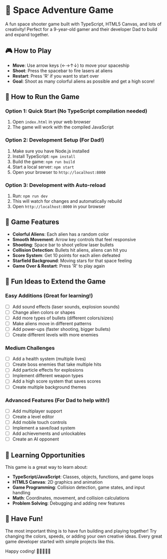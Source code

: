 # 🚀 Space Adventure Game

A fun space shooter game built with TypeScript, HTML5 Canvas, and lots of creativity! Perfect for a 9-year-old gamer and their developer Dad to build and expand together.

## 🎮 How to Play

- **Move**: Use arrow keys (←→↑↓) to move your spaceship
- **Shoot**: Press the spacebar to fire lasers at aliens
- **Restart**: Press 'R' if you want to start over
- **Goal**: Shoot as many colorful aliens as possible and get a high score!

## 🚀 How to Run the Game

### Option 1: Quick Start (No TypeScript compilation needed)
1. Open `index.html` in your web browser
2. The game will work with the compiled JavaScript

### Option 2: Development Setup (For Dad!)
1. Make sure you have Node.js installed
2. Install TypeScript: `npm install`
3. Build the game: `npm run build`
4. Start a local server: `npm start`
5. Open your browser to `http://localhost:8000`

### Option 3: Development with Auto-reload
1. Run: `npm run dev`
2. This will watch for changes and automatically rebuild
3. Open `http://localhost:8000` in your browser

## 🎨 Game Features

- **Colorful Aliens**: Each alien has a random color
- **Smooth Movement**: Arrow key controls that feel responsive
- **Shooting**: Space bar to shoot yellow laser bullets
- **Collision Detection**: Bullets hit aliens, aliens can hit you
- **Score System**: Get 10 points for each alien defeated
- **Starfield Background**: Moving stars for that space feeling
- **Game Over & Restart**: Press 'R' to play again

## 🌟 Fun Ideas to Extend the Game

### Easy Additions (Great for learning!)
- [ ] Add sound effects (laser sounds, explosion sounds)
- [ ] Change alien colors or shapes
- [ ] Add more types of bullets (different colors/sizes)
- [ ] Make aliens move in different patterns
- [ ] Add power-ups (faster shooting, bigger bullets)
- [ ] Create different levels with more enemies

### Medium Challenges
- [ ] Add a health system (multiple lives)
- [ ] Create boss enemies that take multiple hits
- [ ] Add particle effects for explosions
- [ ] Implement different weapon types
- [ ] Add a high score system that saves scores
- [ ] Create multiple background themes

### Advanced Features (For Dad to help with!)
- [ ] Add multiplayer support
- [ ] Create a level editor
- [ ] Add mobile touch controls
- [ ] Implement a save/load system
- [ ] Add achievements and unlockables
- [ ] Create an AI opponent

## 🎯 Learning Opportunities

This game is a great way to learn about:
- **TypeScript/JavaScript**: Classes, objects, functions, and game loops
- **HTML5 Canvas**: 2D graphics and animation
- **Game Programming**: Collision detection, game states, and input handling
- **Math**: Coordinates, movement, and collision calculations
- **Problem Solving**: Debugging and adding new features

## 🎊 Have Fun!

The most important thing is to have fun building and playing together! Try changing the colors, speeds, or adding your own creative ideas. Every great game developer started with simple projects like this.

Happy coding! 🚀👨‍👩‍👧‍👦 